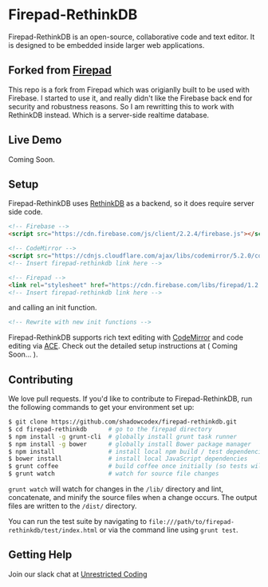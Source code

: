 # Firepad-RethinkDB

Firepad-RethinkDB is an open-source, collaborative code and text editor. It is
designed to be embedded inside larger web applications.

## Forked from [Firepad](https://firepad.io)
This repo is a fork from Firepad which was origianlly built to be used with Firebase. I started to use it, and really didn't like the Firebase back end for security and robustness reasons. So I am rewritting this to work with RethinkDB instead. Which is a server-side realtime database.

## Live Demo

Coming Soon.

## Setup
Firepad-RethinkDB uses [RethinkDB](https://www.rethinkdb.com) as a backend, so it does require server side code. 

```HTML
<!-- Firebase -->
<script src="https://cdn.firebase.com/js/client/2.2.4/firebase.js"></script>

<!-- CodeMirror -->
<script src="https://cdnjs.cloudflare.com/ajax/libs/codemirror/5.2.0/codemirror.js"></script>
<!-- Insert firepad-rethinkdb link here -->

<!-- Firepad -->
<link rel="stylesheet" href="https://cdn.firebase.com/libs/firepad/1.2.0/firepad.css" />
<!-- Insert firepad-rethinkdb link here -->
```

and calling an init function.

```HTML
<!-- Rewrite with new init functions -->
```

Firepad-RethinkDB supports rich text editing with [CodeMirror](http://codemirror.net/) and code editing via
[ACE](http://ace.c9.io/). Check out the detailed setup instructions at ( Coming Soon... ).

## Contributing

We love pull requests. If you'd like to contribute to Firepad-RethinkDB, run the following commands to get your environment set up:

```bash
$ git clone https://github.com/shadowcodex/firepad-rethinkdb.git
$ cd firepad-rethinkdb      # go to the firepad directory
$ npm install -g grunt-cli  # globally install grunt task runner
$ npm install -g bower      # globally install Bower package manager
$ npm install               # install local npm build / test dependencies
$ bower install             # install local JavaScript dependencies
$ grunt coffee              # build coffee once initially (so tests will work)
$ grunt watch               # watch for source file changes
```

`grunt watch` will watch for changes in the `/lib/` directory and lint, concatenate, and minify the
source files when a change occurs. The output files are written to the `/dist/` directory.

You can run the test suite by navigating to `file:///path/to/firepad-rethinkdb/test/index.html` or via the
command line using `grunt test`.


## Getting Help

Join our slack chat at [Unrestricted Coding](http://uc-slack.herokuapp.com)
